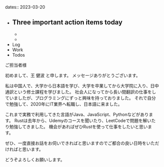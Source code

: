 dates:: 2023-03-20

- Three important action items today
	- 
	- 
	- 
- Log
- Work
- Todos

ご担当者様

初めまして、王 健波 と申します。
メッセージありがとうございます。

私は中国人で、大学から日本語を学び、大学を卒業してから大学院に入り、日中通訳という修士課程を学びました。
社会人になってから長い間翻訳の仕事をしていましたが、プログラミングにずっと興味を持っておりました。
それで自分で勉強して、2020年にIT業界へ転職し、日本語に来ました。

これまで実務で利用してきた言語がJava、JavaScript、Pythonなどがあります。
Rustは去年から、Udemyのコースを聞いたり、LeetCodeで問題を解いたり勉強してきました。
機会があればぜひRustを使って仕事をしたいと思います。

ぜひ、一度直接お話をお伺いできればと思いますのでご都合の良い日時をいただければと思います。

どうぞよろしくお願いします。